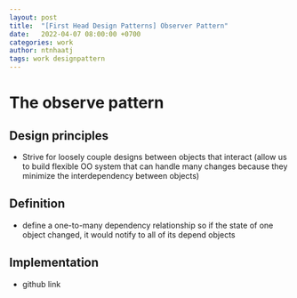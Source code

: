 ```yaml
---
layout: post
title:  "[First Head Design Patterns] Observer Pattern"
date:   2022-04-07 08:00:00 +0700
categories: work
author: ntnhaatj
tags: work designpattern
---
```


# The observe pattern
## Design principles
- Strive for loosely couple designs between objects that interact (allow us to build flexible OO system that can handle many changes because they minimize the interdependency between objects)

## Definition
- define a one-to-many dependency relationship so if the state of one object changed, it would notify to all of its depend objects

## Implementation
- github link
